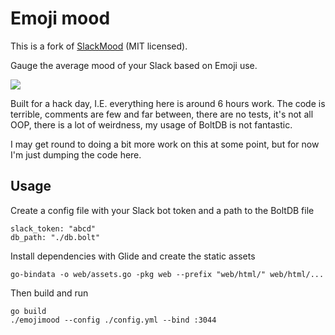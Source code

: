 # Emoji mood

This is a fork of [SlackMood](https://github.com/YoSmudge/SlackMood) (MIT licensed).

Gauge the average mood of your Slack based on Emoji use.

![](https://s3.amazonaws.com/f.cl.ly/items/0E3W453j2I44451b441x/Screen%20Shot%202016-05-31%20at%2015.01.18.png?v=7d9a7302)

Built for a hack day, I.E. everything here is around 6 hours work. The code is terrible, comments are few and far between, there are no tests, it's not all OOP, there is a lot of weirdness, my usage of BoltDB is not fantastic.

I may get round to doing a bit more work on this at some point, but for now I'm just dumping the code here.

## Usage
Create a config file with your Slack bot token and a path to the BoltDB file

```
slack_token: "abcd"
db_path: "./db.bolt"
```

Install dependencies with Glide and create the static assets

    go-bindata -o web/assets.go -pkg web --prefix "web/html/" web/html/...

Then build and run

    go build
    ./emojimood --config ./config.yml --bind :3044

